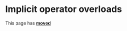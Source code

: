 # Implicit operator overloads

This page has [**moved**](https://lib-docs.delphidabbler.com/Fractions/0/API/TFraction-Implicit)
